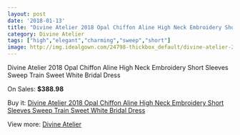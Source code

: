 ```yaml
---
layout: post
date: '2018-01-13'
title: "Divine Atelier 2018 Opal Chiffon Aline High Neck Embroidery Short Sleeves Sweep Train Sweet White Bridal Dress"
category: Divine Atelier
tags: ["high","elegant","charming","sweep","short"]
image: http://img.idealgown.com/24798-thickbox_default/divine-atelier-2018-opal-chiffon-aline-high-neck-embroidery-short-sleeves-sweep-train-sweet-white-bridal-dress.jpg
---
```

Divine Atelier 2018 Opal Chiffon Aline High Neck Embroidery Short Sleeves Sweep Train Sweet White Bridal Dress

On Sales: **$388.98**
<a href="https://www.idealgown.com/en/divine-atelier/9782-divine-atelier-2018-opal-chiffon-aline-high-neck-embroidery-short-sleeves-sweep-train-sweet-white-bridal-dress.html"><amp-img layout="responsive" width="600" height="600" src="//img.idealgown.com/24798-thickbox_default/divine-atelier-2018-opal-chiffon-aline-high-neck-embroidery-short-sleeves-sweep-train-sweet-white-bridal-dress.jpg" alt="Divine Atelier 2018 Opal Chiffon Aline High Neck Embroidery Short Sleeves Sweep Train Sweet White Bridal Dress 0" /></a>
<a href="https://www.idealgown.com/en/divine-atelier/9782-divine-atelier-2018-opal-chiffon-aline-high-neck-embroidery-short-sleeves-sweep-train-sweet-white-bridal-dress.html"><amp-img layout="responsive" width="600" height="600" src="//img.idealgown.com/24801-thickbox_default/divine-atelier-2018-opal-chiffon-aline-high-neck-embroidery-short-sleeves-sweep-train-sweet-white-bridal-dress.jpg" alt="Divine Atelier 2018 Opal Chiffon Aline High Neck Embroidery Short Sleeves Sweep Train Sweet White Bridal Dress 1" /></a>
<a href="https://www.idealgown.com/en/divine-atelier/9782-divine-atelier-2018-opal-chiffon-aline-high-neck-embroidery-short-sleeves-sweep-train-sweet-white-bridal-dress.html"><amp-img layout="responsive" width="600" height="600" src="//img.idealgown.com/24800-thickbox_default/divine-atelier-2018-opal-chiffon-aline-high-neck-embroidery-short-sleeves-sweep-train-sweet-white-bridal-dress.jpg" alt="Divine Atelier 2018 Opal Chiffon Aline High Neck Embroidery Short Sleeves Sweep Train Sweet White Bridal Dress 2" /></a>
<a href="https://www.idealgown.com/en/divine-atelier/9782-divine-atelier-2018-opal-chiffon-aline-high-neck-embroidery-short-sleeves-sweep-train-sweet-white-bridal-dress.html"><amp-img layout="responsive" width="600" height="600" src="//img.idealgown.com/24799-thickbox_default/divine-atelier-2018-opal-chiffon-aline-high-neck-embroidery-short-sleeves-sweep-train-sweet-white-bridal-dress.jpg" alt="Divine Atelier 2018 Opal Chiffon Aline High Neck Embroidery Short Sleeves Sweep Train Sweet White Bridal Dress 3" /></a>

Buy it: [Divine Atelier 2018 Opal Chiffon Aline High Neck Embroidery Short Sleeves Sweep Train Sweet White Bridal Dress](https://www.idealgown.com/en/divine-atelier/9782-divine-atelier-2018-opal-chiffon-aline-high-neck-embroidery-short-sleeves-sweep-train-sweet-white-bridal-dress.html "Divine Atelier 2018 Opal Chiffon Aline High Neck Embroidery Short Sleeves Sweep Train Sweet White Bridal Dress")

View more: [Divine Atelier](https://www.idealgown.com/en/168-divine-atelier "Divine Atelier")